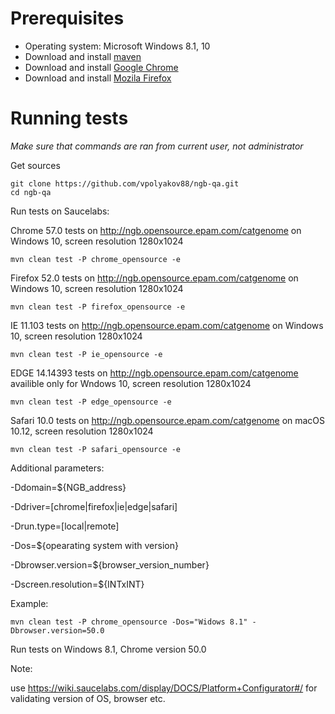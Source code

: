 # Prerequisites
* Operating system: Microsoft Windows 8.1, 10
* Download and install [maven](http://maven.apache.org/install.html)
* Download and install [Google Chrome](https://www.google.com/chrome/browser/desktop/index.html)
* Download and install [Mozila Firefox](https://www.mozilla.org/ru/firefox/new/)

# Running tests
*Make sure that commands are ran from current user, not administrator*

Get sources
```
git clone https://github.com/vpolyakov88/ngb-qa.git
cd ngb-qa
```

Run tests on Saucelabs:

Chrome 57.0 tests on http://ngb.opensource.epam.com/catgenome on Windows 10, screen resolution 1280x1024
```
mvn clean test -P chrome_opensource -e
```
Firefox 52.0 tests on http://ngb.opensource.epam.com/catgenome on Windows 10, screen resolution 1280x1024
```
mvn clean test -P firefox_opensource -e
```
IE 11.103 tests on http://ngb.opensource.epam.com/catgenome on Windows 10, screen resolution 1280x1024
```
mvn clean test -P ie_opensource -e
```
EDGE 14.14393 tests on http://ngb.opensource.epam.com/catgenome availible only for Wndows 10, screen resolution 1280x1024
```
mvn clean test -P edge_opensource -e
```
Safari 10.0 tests on http://ngb.opensource.epam.com/catgenome on macOS 10.12, screen resolution 1280x1024
```
mvn clean test -P safari_opensource -e
```

Additional parameters:

-Ddomain=${NGB_address}

-Ddriver=[chrome|firefox|ie|edge|safari]

-Drun.type=[local|remote]

-Dos=${opearating system with version}

-Dbrowser.version=${browser_version_number}

-Dscreen.resolution=${INTxINT}

Example:

```
mvn clean test -P chrome_opensource -Dos="Widows 8.1" -Dbrowser.version=50.0
```
Run tests on Windows 8.1, Chrome version 50.0

Note:

use https://wiki.saucelabs.com/display/DOCS/Platform+Configurator#/ for validating version of OS, browser etc.
